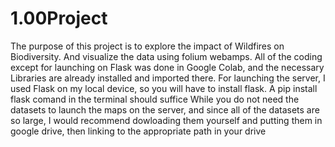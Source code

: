 # 1.00Project
The purpose of this project is to explore the impact of Wildfires on Biodiversity. And visualize the data using folium webamps.
All of the coding except for launching on Flask was done in Google Colab, and the necessary Libraries are already installed and imported there. 
For launching the server, I used Flask on my local device, so you will have to install flask. A pip install flask comand in the terminal should suffice
While you do not need the datasets to launch the maps on the server, and since all of the datasets are so large, I would recommend dowloading them yourself and putting them in google drive, then linking to the appropriate path in your drive
